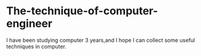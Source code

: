 # The-technique-of-computer-engineer
I have been studying computer 3 years,and I hope I can collect some useful techniques in computer. 
